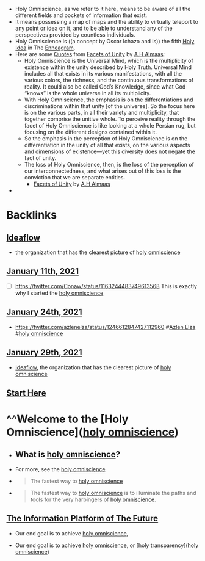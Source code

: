 - Holy Omniscience, as we refer to it here, means to be aware of all the different fields and pockets of information that exist.
- It means possessing a map of maps and the ability to virtually teleport to any point or idea on it, and to be able to understand any of the perspectives provided by countless individuals.
- Holy Omniscience is ((a concept by Oscar Ichazo and is)) the fifth [Holy Idea](<Holy Idea.md>) in The [Enneagram](<Enneagram.md>).
- Here are some [Quotes](<Quotes.md>) from [Facets of Unity](<Facets of Unity.md>) by [A.H Almaas](<A.H Almaas.md>):
    - Holy Omniscience is the Universal Mind, which is the multiplicity of existence within the unity described by Holy Truth. Universal Mind includes all that exists in its various manifestations, with all the various colors, the richness, and the continuous transformations of reality. It could also be called God’s Knowledge, since what God “knows” is the whole universe in all its multiplicity. 
    - With Holy Omniscience, the emphasis is on the differentiations and discriminations within that unity [of the universe]. So the focus here is on the various parts, in all their variety and multiplicity, that together comprise the unitive whole. To perceive reality through the facet of Holy Omniscience is like looking at a whole Persian rug, but focusing on the different designs contained within it.
    - So the emphasis in the perception of Holy Omniscience is on the differentiation in the unity of all that exists, on the various aspects and dimensions of existence—yet this diversity does not negate the fact of unity.
    - The loss of Holy Omniscience, then, is the loss of the perception of our interconnectedness, and what arises out of this loss is the conviction that we are separate entities.
        - [Facets of Unity](<Facets of Unity.md>) by [A.H Almaas](<A.H Almaas.md>)
- 

# Backlinks
## [Ideaflow](<Ideaflow.md>)
- the organization that has the clearest picture of [holy omniscience](<holy omniscience.md>)

## [January 11th, 2021](<January 11th, 2021.md>)
- [ ] https://twitter.com/Conaw/status/1163244483749613568 This is exactly why I started the [holy omniscience](<holy omniscience.md>)

## [January 24th, 2021](<January 24th, 2021.md>)
- https://twitter.com/azlenelza/status/1246612847427112960 #[Azlen Elza](<Azlen Elza.md>) #[holy omniscience](<holy omniscience.md>)

## [January 29th, 2021](<January 29th, 2021.md>)
- [Ideaflow](<Ideaflow.md>), the organization that has the clearest picture of [holy omniscience](<holy omniscience.md>)

## [Start Here](<Start Here.md>)
# ^^**Welcome to the** [Holy Omniscience]([holy omniscience](<holy omniscience.md>))

- ## What is [holy omniscience](<holy omniscience.md>)?

- For more, see the [holy omniscience](<holy omniscience.md>)

- > The fastest way to [holy omniscience](<holy omniscience.md>)

- > The fastest way to [holy omniscience](<holy omniscience.md>) is to illuminate the paths and tools for the very harbingers of  [holy omniscience](<holy omniscience.md>).

## [The Information Platform of The Future](<The Information Platform of The Future.md>)
- Our end goal is to achieve [holy omniscience](<holy omniscience.md>),

- Our end goal is to achieve [holy omniscience](<holy omniscience.md>), or [holy transparency]([holy omniscience](<holy omniscience.md>))

